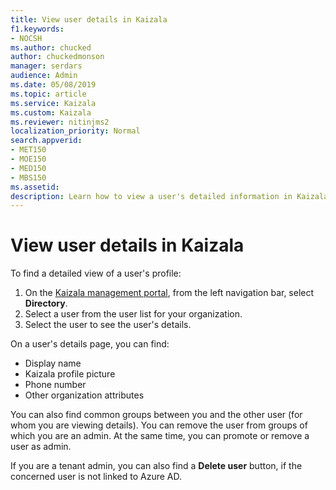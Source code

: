 ```yaml
---
title: View user details in Kaizala
f1.keywords:
- NOCSH
ms.author: chucked
author: chuckedmonson
manager: serdars
audience: Admin
ms.date: 05/08/2019
ms.topic: article
ms.service: Kaizala
ms.custom: Kaizala
ms.reviewer: nitinjms2
localization_priority: Normal
search.appverid:
- MET150
- MOE150
- MED150
- MBS150
ms.assetid: 
description: Learn how to view a user's detailed information in Kaizala.
---
```

# View user details in Kaizala

To find a detailed view of a user's profile:
 
1. On the [Kaizala management portal](https://manage.kaiza.la), from the left navigation bar, select **Directory**.
2. Select a user from the user list for your organization.    
3. Select the user to see the user's details.

On a user's details page, you can find:

- Display name
- Kaizala profile picture
- Phone number
- Other organization attributes

You can also find common groups between you and the other user (for whom you are viewing details). You can remove the user from groups of which you are an admin. At the same time, you can promote or remove a user as admin.

If you are a tenant admin, you can also find a **Delete user** button, if the concerned user is not linked to Azure AD.